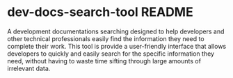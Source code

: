 # dev-docs-search-tool README

A development documentations searching designed to help developers and other technical professionals easily find the information they need to complete their work. This tool is provide a user-friendly interface that allows developers to quickly and easily search for the specific information they need, without having to waste time sifting through large amounts of irrelevant data.

